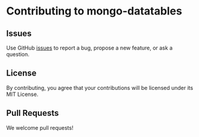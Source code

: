 # Contributing to mongo-datatables

## Issues
Use GitHub [issues](https://github.com/pauljolsen/mongo-datatables/issues) to report a bug, propose a new feature, or ask a question.

## License
By contributing, you agree that your contributions will be licensed under its MIT License.

## Pull Requests
We welcome pull requests!
